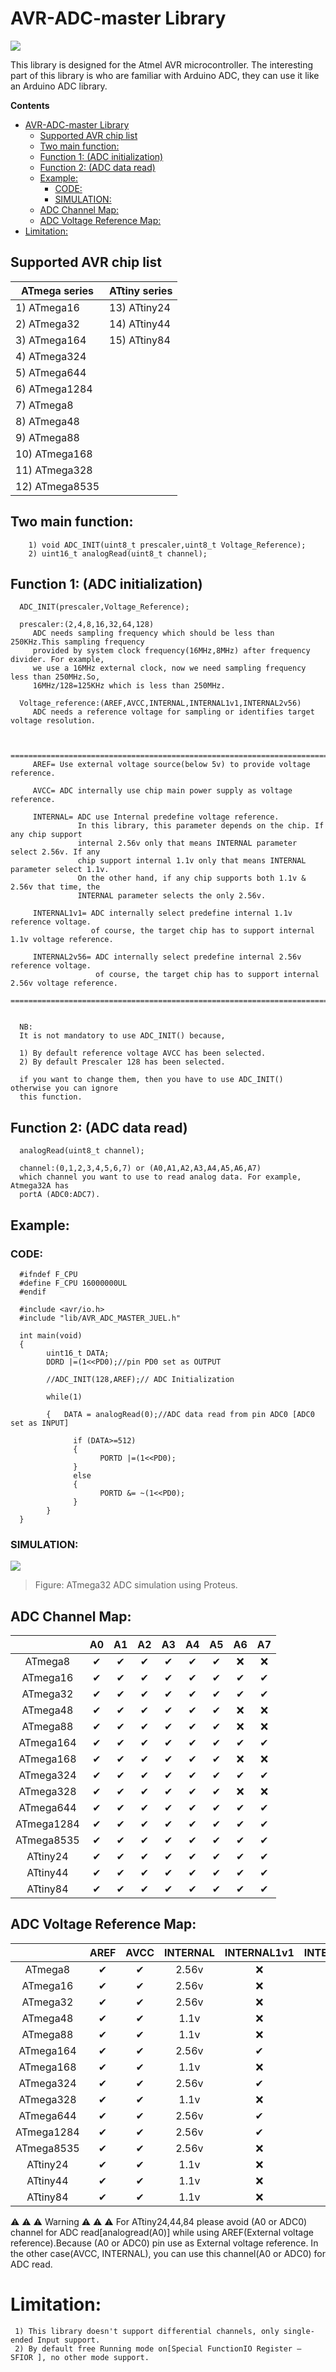 

# AVR-ADC-master Library
![](https://img.shields.io/badge/release-v%201.1.0-blue)

This library is designed for the Atmel AVR microcontroller. The interesting part of this library is who are familiar with Arduino ADC, they can use it like an Arduino ADC library.

**Contents**
- [AVR-ADC-master Library](#avr-adc-master-library)
  * [Supported AVR chip list](#supported-avr-chip-list)
  * [Two main function:](#two-main-function-)
  * [Function 1: (ADC initialization)](#function-1---adc-initialization-)
  * [Function 2: (ADC data read)](#function-2---adc-data-read-)
  * [Example:](#example-)
    + [CODE:](#code-)
    + [SIMULATION:](#simulation-)
  * [ADC Channel Map:](#adc-channel-map-)
  * [ADC Voltage Reference Map:](#adc-voltage-reference-map-)
- [Limitation:](#limitation-)

 
## Supported AVR chip list

| ATmega series   | ATtiny series  |
|-----------------|----------------|
| 1\) ATmega16    | 13\) ATtiny24  |
| 2\) ATmega32    | 14\) ATtiny44  |
| 3\) ATmega164   | 15\) ATtiny84  |
| 4\) ATmega324   |                |
| 5\) ATmega644   |                |
| 6\) ATmega1284  |                |
| 7\) ATmega8     |                |
| 8\) ATmega48    |                |
| 9\) ATmega88    |                |
| 10\) ATmega168  |                |
| 11\) ATmega328  |                |
| 12\) ATmega8535 |                |


## Two main function:
        1) void ADC_INIT(uint8_t prescaler,uint8_t Voltage_Reference);
        2) uint16_t analogRead(uint8_t channel);

## Function 1: (ADC initialization)
      ADC_INIT(prescaler,Voltage_Reference); 
     
      prescaler:(2,4,8,16,32,64,128)
         ADC needs sampling frequency which should be less than 250KHz.This sampling frequency 
         provided by system clock frequency(16MHz,8MHz) after frequency divider. For example,
         we use a 16MHz external clock, now we need sampling frequency less than 250MHz.So,
         16MHz/128=125KHz which is less than 250MHz.
      
      Voltage_reference:(AREF,AVCC,INTERNAL,INTERNAL1v1,INTERNAL2v56)
         ADC needs a reference voltage for sampling or identifies target voltage resolution.
         
         
         ===================================================================================
         AREF= Use external voltage source(below 5v) to provide voltage reference.
         
         AVCC= ADC internally use chip main power supply as voltage reference.
         
         INTERNAL= ADC use Internal predefine voltage reference.  
                   In this library, this parameter depends on the chip. If any chip support 
                   internal 2.56v only that means INTERNAL parameter select 2.56v. If any 
                   chip support internal 1.1v only that means INTERNAL parameter select 1.1v.
                   On the other hand, if any chip supports both 1.1v & 2.56v that time, the 
                   INTERNAL parameter selects the only 2.56v.
        
         INTERNAL1v1= ADC internally select predefine internal 1.1v reference voltage.
                      of course, the target chip has to support internal 1.1v voltage reference.
                     
         INTERNAL2v56= ADC internally select predefine internal 2.56v reference voltage.
                       of course, the target chip has to support internal 2.56v voltage reference.
         ===================================================================================
      
      
      NB:
      It is not mandatory to use ADC_INIT() because,
       
      1) By default reference voltage AVCC has been selected.
      2) By default Prescaler 128 has been selected.
       
      if you want to change them, then you have to use ADC_INIT() otherwise you can ignore 
      this function.
       
       


## Function 2: (ADC data read)
      analogRead(uint8_t channel);
      
      channel:(0,1,2,3,4,5,6,7) or (A0,A1,A2,A3,A4,A5,A6,A7)
      which channel you want to use to read analog data. For example, Atmega32A has 
      portA (ADC0:ADC7).
      
     
      
## Example:
### CODE:

      #ifndef F_CPU
      #define F_CPU 16000000UL
      #endif

      #include <avr/io.h>
      #include "lib/AVR_ADC_MASTER_JUEL.h"

      int main(void)
      {
            uint16_t DATA;
            DDRD |=(1<<PD0);//pin PD0 set as OUTPUT 

            //ADC_INIT(128,AREF);// ADC Initialization 

            while(1)

            {	DATA = analogRead(0);//ADC data read from pin ADC0 [ADC0 set as INPUT]

                  if (DATA>=512)
                  {
                        PORTD |=(1<<PD0);
                  }
                  else
                  {
                        PORTD &= ~(1<<PD0);
                  }
            }
      }
      
### SIMULATION:
![](https://codimd.s3.shivering-isles.com/demo/uploads/upload_b5c6d85c773f2622eb9f3ddd52a79b17.png)          
> Figure: ATmega32 ADC simulation using Proteus.


## ADC Channel Map:

|            | **A0** | **A1** | **A2** | **A3** | **A4** | **A5** | **A6** | **A7** |
|:----------:|:------:|:------:|:------:|:------:|:------:|:------:|:------:|:------:|
| ATmega8    | ✔      | ✔      | ✔      | ✔      | ✔      | ✔      | ❌   | ❌     |
| ATmega16   | ✔      | ✔      | ✔      | ✔      | ✔      | ✔      | ✔    | ✔      |
| ATmega32   | ✔      | ✔      | ✔      | ✔      | ✔      | ✔      | ✔    | ✔      |
| ATmega48   | ✔      | ✔      | ✔      | ✔      | ✔      | ✔      | ❌   | ❌     |
| ATmega88   | ✔      | ✔      | ✔      | ✔      | ✔      | ✔      | ❌   | ❌     |
| ATmega164  | ✔      | ✔      | ✔      | ✔      | ✔      | ✔      | ✔    | ✔      |
| ATmega168  | ✔      | ✔      | ✔      | ✔      | ✔      | ✔      | ❌   | ❌     |
| ATmega324  | ✔      | ✔      | ✔      | ✔      | ✔      | ✔      | ✔    | ✔      |
| ATmega328  | ✔      | ✔      | ✔      | ✔      | ✔      | ✔      | ❌   | ❌     |
| ATmega644  | ✔      | ✔      | ✔      | ✔      | ✔      | ✔      | ✔    | ✔      |
| ATmega1284 | ✔      | ✔      | ✔      | ✔      | ✔      | ✔      | ✔    | ✔      |
| ATmega8535 | ✔      | ✔      | ✔      | ✔      | ✔      | ✔      | ✔    | ✔      |
| ATtiny24   | ✔      | ✔      | ✔      | ✔      | ✔      | ✔      | ✔    | ✔      |
| ATtiny44   | ✔      | ✔      | ✔      | ✔      | ✔      | ✔      | ✔    | ✔      |
| ATtiny84   | ✔      | ✔      | ✔      | ✔      | ✔      | ✔      | ✔    | ✔      |


## ADC Voltage Reference Map:

|            | AREF | AVCC | INTERNAL | INTERNAL1v1 | INTERNAL2v56 |
|:----------:|:----:|:----:|:--------:|:-----------:|:------------:|
| ATmega8    | ✔    | ✔    | 2.56v    | ❌         | ❌           |
| ATmega16   | ✔    | ✔    | 2.56v    | ❌         | ❌           |
| ATmega32   | ✔    | ✔    | 2.56v    | ❌         | ❌           |
| ATmega48   | ✔    | ✔    | 1.1v     | ❌         | ❌           |
| ATmega88   | ✔    | ✔    | 1.1v     | ❌         | ❌           |
| ATmega164  | ✔    | ✔    | 2.56v    | ✔          | ✔            |
| ATmega168  | ✔    | ✔    | 1.1v     | ❌         | ❌           |
| ATmega324  | ✔    | ✔    | 2.56v    | ✔          | ✔            |
| ATmega328  | ✔    | ✔    | 1.1v     | ❌         | ❌           |
| ATmega644  | ✔    | ✔    | 2.56v    | ✔          | ✔            |
| ATmega1284 | ✔    | ✔    | 2.56v    | ✔          | ✔            |
| ATmega8535 | ✔    | ✔    | 2.56v    | ❌         | ❌           |
| ATtiny24   | ✔    | ✔    | 1.1v     | ❌         | ❌           |
| ATtiny44   | ✔    | ✔    | 1.1v     | ❌         | ❌           |
| ATtiny84   | ✔    | ✔    | 1.1v     | ❌         | ❌           |


⚠ ⚠ ⚠  Warning  ⚠ ⚠ ⚠
For ATtiny24,44,84 please avoid (A0 or ADC0) channel for ADC read[analogread(A0)] while
using AREF(External voltage reference).Because (A0 or ADC0) pin use as External voltage
reference. In the other case(AVCC, INTERNAL), you can use this channel(A0 or ADC0) for 
ADC read.

# Limitation:
     1) This library doesn't support differential channels, only single-ended Input support.
     2) By default free Running mode on[Special FunctionIO Register – SFIOR ], no other mode support.

